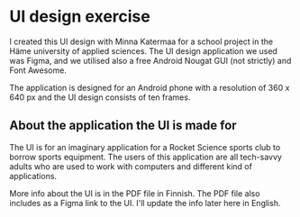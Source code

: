 # UI design exercise
I created this UI design with Minna Katermaa for a school project in the Häme university of applied sciences. The UI design application we used was Figma, and we utilised also a free Android Nougat GUI (not strictly) and Font Awesome.

The application is designed for an Android phone with a resolution of 360 x 640 px and the UI design consists of ten frames.

## About the application the UI is made for
The UI is for an imaginary application for a Rocket Science sports club to borrow sports equipment. The users of this application are all tech-savvy adults who are used to work with computers and different kind of applications. 

More info about the UI is in the PDF file in Finnish. The PDF file also includes as a Figma link to the UI. I'll update the info later here in English.

